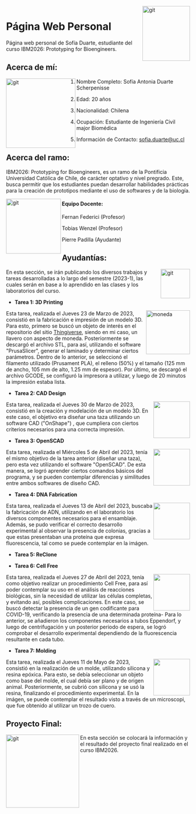 <img align="right" width="130" height="150" alt="git" src="https://user-images.githubusercontent.com/127988699/227220632-3f374d18-3c04-4703-b4aa-13e2ee42dfff.jpg"> 

# Página Web Personal
Página web personal de Sofía Duarte, estudiante del curso IBM2026: Prototyping for Bioengineers.


## Acerca de mí:

<img align="left" width="190" height="190" alt="git" src="https://user-images.githubusercontent.com/127988699/227040024-902be7ac-232f-4e2b-b674-150b37dada24.png"> 

 1. Nombre Completo: Sofía Antonia Duarte Scherpenisse

 2. Edad: 20 años

 3. Nacionalidad: Chilena

 4. Ocupación: Estudiante de Ingeniería Civil major Biomédica 

 5. Información de Contacto: sofia.duarte@uc.cl


## Acerca del ramo:

IBM2026: Prototyping for Bioengineers, es un ramo de la Pontificia Universidad Católica de Chile, de carácter optativo y nivel pregrado. Este, busca permitir que los estudiantes puedan desarrollar habilidades prácticas para la creación de prototipos mediante el uso de softwares y de la biología.

<img align="left" width="150" height="150" alt="git" src="https://user-images.githubusercontent.com/127988699/227728569-c9f0f0f1-e83e-4c46-abef-9564493aaa11.png"> 

#### Equipo Docente:
   Fernan Federici (Profesor)
   
   Tobias Wenzel (Profesor)
   
   Pierre Padilla (Ayudante)


 ## Ayudantías:
 
   
 <img align="right" width="80" height="80" alt="git" src="https://user-images.githubusercontent.com/127988699/227727965-fc0d89c3-18d9-4cd2-8190-9589f3404e1c.png">   
 
   En esta sección, se irán publicando los diversos trabajos y tareas desarrolladas a lo largo del semestre (2023-1), las cuales serán en base a lo aprendido en las clases y los laboratorios del curso.
   
   
   
   * **Tarea 1: 3D Printing**
   
   <img align="right" width="120" height="120" alt="moneda" src="https://user-images.githubusercontent.com/127988699/229003032-9269a31e-3733-4333-962b-da2bdb5d70cc.png">
  
   Esta tarea, realizada el Jueves 23 de Marzo de 2023, consistió en la fabricación e impresión de un modelo 3D. Para esto, primero se buscó un objeto de interés en el repositorio del sitio [Thingiverse](https://www.thingiverse.com/), siendo en mi caso, un llavero con aspecto de moneda. Posteriormente se descargó el archivo STL, para así, utilizando el software "PrusaSlicer", generar el laminado y determinar ciertos parámetros. Dentro de lo anterior, se seleccionó el filamento utilizado (Prusament PLA), el relleno (50%) y el tamaño (125 mm de ancho, 105 mm de alto, 1.25 mm de espesor). Por último, se descargó el archivo GCODE, se configuró la impresora a utilizar, y luego de 20 minutos la impresión estaba lista.

   
   * **Tarea 2: CAD Design**
<img align="right" width="100" height="100" src="https://user-images.githubusercontent.com/127988699/231550464-a7d3153a-1362-465f-b096-a49e33c7a17e.png">

   Esta tarea, realizada el Jueves 30 de Marzo de 2023, consistió en la creación y modelación de un modelo 3D. En este caso, el objetivo era diseñar una taza utilizando un software CAD ("OnShape") , que cumpliera con ciertos criterios necesarios para una correcta impresión.
   
 
   * **Tarea 3: OpenSCAD**
<img align="right" width="100" height="100" src="https://user-images.githubusercontent.com/127988699/231551480-57cb9097-643a-40e3-873e-d156b15b97bc.png">

   Esta tarea, realizada el Miércoles 5 de Abril del 2023, tenía el mismo objetivo de la tarea anterior (diseñar una taza), pero esta vez utilizando el software "OpenSCAD". De esta manera, se logró aprender ciertos comandos básicos del programa, y se pueden contemplar diferencias y similitudes entre ambos softwares de diseño CAD.  


   * **Tarea 4: DNA Fabrication**
<img align="right" width="100" height="100" src="https://user-images.githubusercontent.com/127988699/235760473-1409d53e-270e-4fcc-a84c-7e364a928d45.jpg">

  Esta tarea, realizada el Jueves 13 de Abril del 2023, buscaba la fabricación de ADN, utilizando en el laboratorio los diversos componentes necesarios para el  ensamblaje. Además, se pudo verificar el correcto desarrollo experimental al observar la presencia de colonias, gracias a que estas presentaban una proteína que expresa fluorescencia, tal como se puede contemplar en la imágen.
   
   * **Tarea 5: ReClone**



   * **Tarea 6: Cell Free** 
<img align="right" width="100" height="100" src="https://user-images.githubusercontent.com/127988699/235761233-46cf7fec-84b4-4ae6-b9fb-6f81923f3f26.jpg">
    
 Esta tarea, realizada el Jueves 27 de Abril del 2023, tenía como objetivo realizar un procedimiento Cell Free, para así poder contemplar su uso en el análisis de reacciones biológicas, sin la necesidad de utilizar las células completas, y evitando así, posibles complicaciones. En este caso, se buscó detectar la presencia de un gen codificante para COVID-19, verificando la presencia de una determinada proteína- Para lo anterior, se añadieron los componentes necesarios a tubos Eppendorf, y luego de centrifugación y un posterior periodo de espera, se logró comprobar el desarrollo experimental dependiendo de la fluorescencia resultante en cada tubo.
  
  
   * **Tarea 7: Molding** 
<img align="right" width="100" height="100" src="https://github.com/SofiaDuarteSch/PaginaWebPersonal.github.io/assets/127988699/36c3da12-3827-4af8-8e00-6c50e03de986">
    
   Esta tarea, realizada el Jueves 11 de Mayo de 2023, consistió en la realización de un molde, utilizando silicona y resina epóxica. Para esto, se debía seleccionar un objeto como base del molde, el cual debía ser plano y de origen animal. Posteriormente, se cubrió con silicona y se usó la resina, finalizando el procedimiento experimental. En la imágen, se puede contemplar el resultado visto a través de un microscopi, que fue obtenido al utilizar un trozo de cuero. 



  ## Proyecto Final:
<img align="left" width="200" height="200" alt="git" src="https://user-images.githubusercontent.com/127988699/227217433-c9928e79-1ad1-4b00-ab78-efc2038d89be.png"> 

   En esta sección se colocará la información y el resultado del proyecto final realizado en el curso IBM2026.
 
